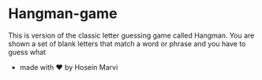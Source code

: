 # Hangman-game
This is version of the classic letter guessing game called Hangman. You are shown a set of blank letters that match a word or phrase and you have to guess what
- made with ❤ by Hosein Marvi

